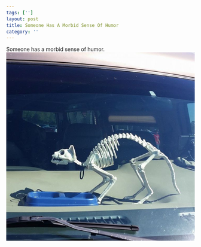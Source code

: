 ```yaml
---
tags: ['']
layout: post
title: Someone Has A Morbid Sense Of Humor
category: ''
---
```

Someone has a morbid sense of humor.
![Someone has a morbid sense of humor.](/uploads/2015-3-8-someone-has-a-morbid-sense-of-humor.jpg)
